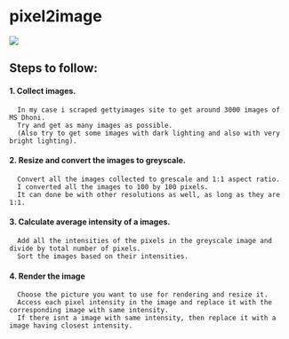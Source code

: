 # pixel2image

[<img src="https://j.gifs.com/JypW0g.gif">](https://youtu.be/03nbVihRpf0)
  
  ## Steps to follow:
  #### 1. Collect images.
      In my case i scraped gettyimages site to get around 3000 images of MS Dhoni. 
      Try and get as many images as possible.
      (Also try to get some images with dark lighting and also with very bright lighting).
  #### 2. Resize and convert the images to greyscale.
      Convert all the images collected to grescale and 1:1 aspect ratio.
      I converted all the images to 100 by 100 pixels.
      It can done be with other resolutions as well, as long as they are 1:1. 
  #### 3. Calculate average intensity of a images.
      Add all the intensities of the pixels in the greyscale image and divide by total number of pixels.
      Sort the images based on their intensities.
  #### 4. Render the image
      Choose the picture you want to use for rendering and resize it. 
      Access each pixel intensity in the image and replace it with the corresponding image with same intensity.
      If there isnt a image with same intensity, then replace it with a image having closest intensity.
